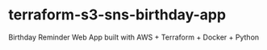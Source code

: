 # terraform-s3-sns-birthday-app
Birthday Reminder Web App built with AWS + Terraform + Docker + Python
